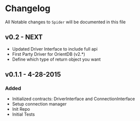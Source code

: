 # Changelog

All Notable changes to `Spider` will be documented in this file

## v0.2 - NEXT
- Updated Driver Interface to include full api
- First Party Driver for OrientDB (v2.*)
- Define which type of return object you want

## v0.1.1 - 4-28-2015
### Added
- Initialized contracts: DriverInterface and ConnectionInterface
- Setup connection manager
- Init Repo
- Initial Tests
